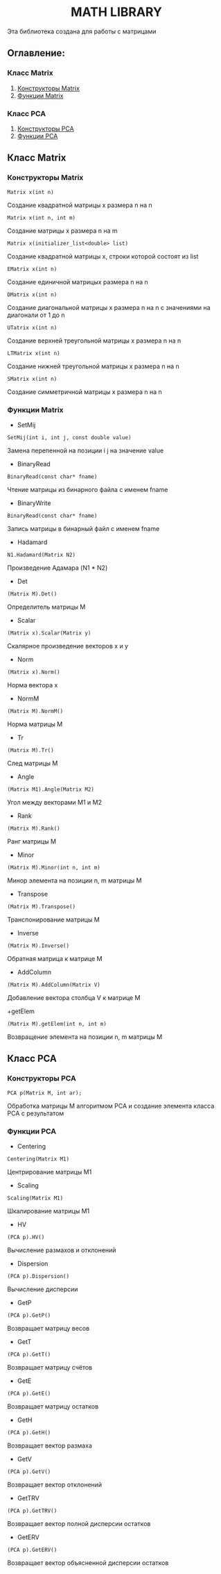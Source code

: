 <h1 align="center">MATH LIBRARY </h1>

  Эта библиотека создана для работы с матрицами

## Оглавление:
### Класс Matrix
1. [Конструкторы Matrix](#Конструкторы-Matrix)
2. [Функции Matrix](#Функции-Matrix)
### Класс PCA
1. [Конструкторы PCA](#Конструкторы-PCA)
2. [Функции PCA](#Функции-PCA)

## Класс Matrix

### Конструкторы Matrix

```
Matrix x(int n)
```
  Создание квадратной матрицы x размера n на n

```
Matrix x(int n, int m)
```
  Создание матрицы x размера n на m

```
Matrix x(initializer_list<double> list)
```
  Создание квадратной матрицы x, строки которой состоят из list
```
EMatrix x(int n)
```
  Создание единичной матрицыx размера n на n
```
DMatrix x(int n)
``` 
  Создание диагональной матрицы x размера n на n с значениями на диагонали от 1 до n
```
UTatrix x(int n)
```

  Создание верхней треугольной матрицы x размера n на n  
  
```
LTMatrix x(int n)
``` 
  Создание нижней треугольной матрицы x размера n на n
  
```
SMatrix x(int n)
```
  Создание симметричной матрицы x размера n на n
  
### Функции Matrix
+ SetMij
```
SetMij(int i, int j, const double value)
```
Замена перепенной на позиции i j на значение value

+ BinaryRead
```
BinaryRead(const char* fname)
```
Чтение матрицы из бинарного файла с именем fname
  
+ BinaryWrite
```
BinaryRead(const char* fname)
```  
Запись матрицы в бинарный файл с именем fname

+ Hadamard
```
N1.Hadamard(Matrix N2)
```
Произведение Адамара (N1 * N2)

+ Det
```
(Matrix M).Det()
```
Определитель матрицы M

+ Scalar
```
(Matrix x).Scalar(Matrix y)
```
Скалярное произведение векторов x и y

+ Norm
```
(Matrix x).Norm()
```
Норма вектора x

+ NormM
```
(Matrix M).NormM()
```
Норма матрицы M

+ Tr
```
(Matrix M).Tr()
```
След матрицы М

+ Angle
```
(Matrix M1).Angle(Matrix M2)
```
Угол между векторами M1 и M2

+ Rank
```
(Matrix M).Rank()
```
Ранг матрицы M

+ Minor
```
(Matrix M).Minor(int n, int m)
```
Минор элемента на позиции n, m матрицы M

+ Transpose
```
(Matrix M).Transpose()
```
Транспонирование матрицы M

+ Inverse
```
(Matrix M).Inverse()
```
Обратная матрица к матрице M

+ AddColumn
```
(Matrix M).AddColumn(Matrix V)
```
Добавление вектора столбца V к матрице M 

+getElem
```
(Matrix M).getElem(int n, int m)
```
Возвращение элемента на позиции n, m матрицы M


## Класс PCA

### Конструкторы PCA

```
PCA p(Matrix M, int ar);
```
Обработка матрицы M алгоритмом PCA и создание элемента класса PCA с результатом

### Функции PCA

+ Centering
```
Centering(Matrix M1)
```
Центрирование матрицы M1

+ Scaling
```
Scaling(Matrix M1)
```
Шкалирование матрицы M1

+ HV
```
(PCA p).HV()
```
Вычисление размахов и отклонений

+ Dispersion
```
(PCA p).Dispersion()
```
Вычисление дисперсии

+  GetP
```
(PCA p).GetP()
```
Возвращает матрицу весов

+  GetT
```
(PCA p).GetT()
```
Возвращает матрицу счётов

+  GetE
```
(PCA p).GetE()
```
Возвращает матрицу остатков

+  GetH
```
(PCA p).GetH()
```
Возвращает вектор размаха

+  GetV
```
(PCA p).GetV()
```
Возвращает вектор отклонений

+  GetTRV
```
(PCA p).GetTRV()
```
Возвращает вектор полной дисперсии остатков

+  GetERV
```
(PCA p).GetERV()
```
Возвращает вектор объясненной дисперсии остатков
